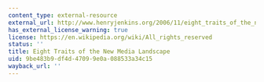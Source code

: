 ```yaml
---
content_type: external-resource
external_url: http://www.henryjenkins.org/2006/11/eight_traits_of_the_new_media.html
has_external_license_warning: true
license: https://en.wikipedia.org/wiki/All_rights_reserved
status: ''
title: Eight Traits of the New Media Landscape
uid: 9be483b9-df4d-4709-9e0a-088533a34c15
wayback_url: ''
---
```

